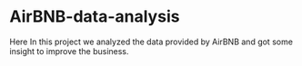 # AirBNB-data-analysis
Here In this project we analyzed the data provided by AirBNB and got some insight to improve the business.
